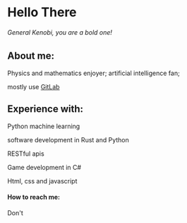 # Hello There

###### General Kenobi, you are a bold one!

## About me:

Physics and mathematics enjoyer; artificial intelligence fan;
<br />

mostly use [GitLab](https://gitlab.com/brohgue)
## Experience with:

Python machine learning

software development in Rust and Python

RESTful apis

Game development in C#

Html, css and javascript


#### How to reach me:

Don't
